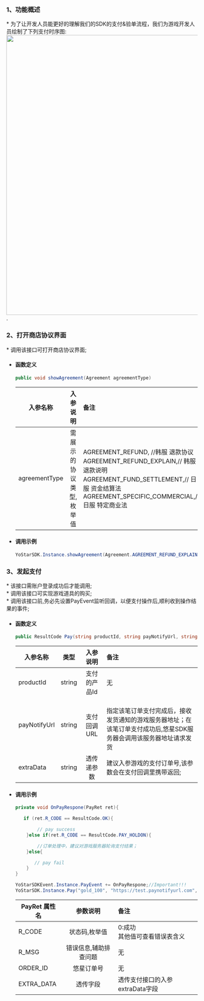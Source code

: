 ### 1、功能概述
\* 为了让开发人员能更好的理解我们的SDK的支付&验单流程，我们为游戏开发人员绘制了下列支付时序图:
<img src="https://sdkresources.oss-cn-shanghai.aliyuncs.com/AiriSDK%E6%8E%A5%E5%85%A5%E6%96%87%E6%A1%A3%E5%9B%BE%E5%BA%8A/sdk_pay.jpg" alt="" width="800" height="738" align="left" />


.
### 2、打开商店协议界面
\* 调用该接口可打开商店协议界面;


- #### 函数定义
    ```cs
    public void showAgreement(Agreement agreementType)
    ```

    入参名称|入参说明|备注
    ---|:--:|:--|
    agreementType|需展示的协议类型,枚举值|AGREEMENT_REFUND, //韩服 退款协议<br/>AGREEMENT_REFUND_EXPLAIN,// 韩服 退款说明<br/>AGREEMENT_FUND_SETTLEMENT,// 日服 资金结算法<br/>AGREEMENT_SPECIFIC_COMMERCIAL,// 日服 特定商业法|

- #### 调用示例
    ```cs
    YoStarSDK.Instance.showAgreement(Agreement.AGREEMENT_REFUND_EXPLAIN);
    ```



### 3、发起支付
\* 该接口需账户登录成功后才能调用;<br/>\* 调用该接口可实现游戏道具的购买;<br/>\* 调用该接口前,务必先设置PayEvent监听回调，以便支付操作后,顺利收到操作结果的事件;

- #### 函数定义
    ```cs
    public ResultCode Pay(string productId, string payNotifyUrl, string extraData)
    ```

    入参名称|类型|入参说明|备注
    ---|:--:|:--:|:--|
    productId|string|支付的产品Id|无|
    payNotifyUrl|string|支付回调URL|<br/>指定该笔订单支付完成后，接收发货通知的游戏服务器地址；在该笔订单支付成功后,悠星SDK服务器会调用该服务器地址请求发货|
    extraData|string|透传递参数|建议入参游戏的支付订单号,该参数会在支付回调里携带返回;|

- #### 调用示例

    ```cs
    private void OnPayRespone(PayRet ret){

       if (ret.R_CODE == ResultCode.OK){

            // pay success
        }else if(ret.R_CODE == ResultCode.PAY_HOLDON){

            //订单处理中，建议对游戏服务器轮询支付结果；
        }else{

           // pay fail
        }
    }

    YoStarSDKEvent.Instance.PayEvent += OnPayRespone;//Important!!!
    YoStarSDK.Instance.Pay("gold_100", "https://test.paynotifyurl.com", "game_order_001");
    ```

    PayRet 属性名|参数说明|备注
    ---|:--:|:--|
    R_CODE|状态码,枚举值|0:成功<br/> 其他值可查看错误表含义|
    R_MSG| 错误信息,辅助排查问题|无 |
    ORDER_ID| 悠星订单号|无 |
    EXTRA_DATA| 透传字段|透传支付接口的入参extraData字段 |

